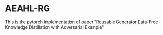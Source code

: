 # AEAHL-RG
This is the pytorch implementation of paper "Reusable Generator Data-Free Knowledge Distillation with Adversarial Example"
